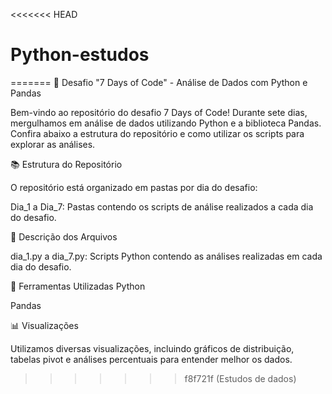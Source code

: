 <<<<<<< HEAD
# Python-estudos
=======
🚀 Desafio "7 Days of Code" - Análise de Dados com Python e Pandas

Bem-vindo ao repositório do desafio 7 Days of Code! Durante sete dias, mergulhamos em análise de dados utilizando Python e a biblioteca Pandas. Confira abaixo a estrutura do repositório e como utilizar os scripts para explorar as análises.


📚 Estrutura do Repositório

O repositório está organizado em pastas por dia do desafio:

Dia_1 a Dia_7: Pastas contendo os scripts de análise realizados a cada dia do desafio.

📂 Descrição dos Arquivos

dia_1.py a dia_7.py: Scripts Python contendo as análises realizadas em cada dia do desafio.

🔧 Ferramentas Utilizadas
Python

Pandas

📊 Visualizações

Utilizamos diversas visualizações, incluindo gráficos de distribuição, tabelas pivot e análises percentuais para entender melhor os dados.
>>>>>>> f8f721f (Estudos de dados)
